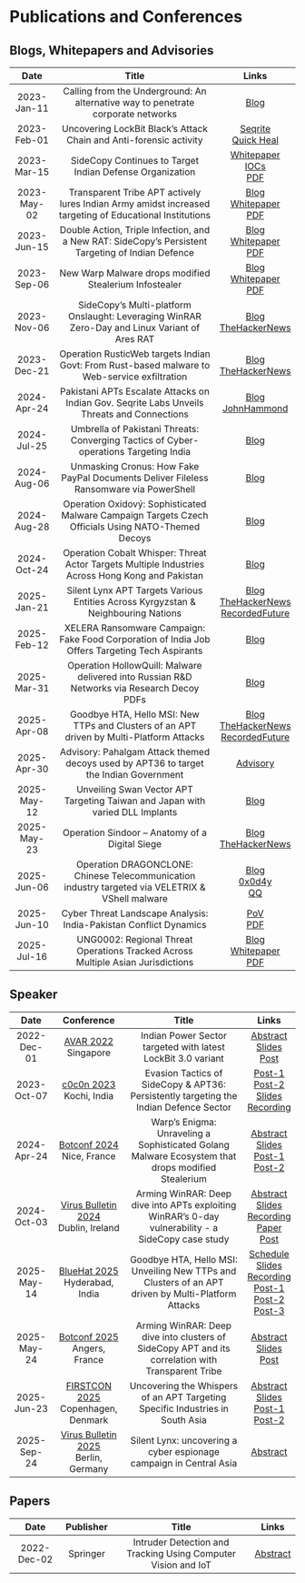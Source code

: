# Publications and Conferences

## Blogs, Whitepapers and Advisories

|Date  |  Title  |  Links  |
|:-:|:-:|:-:|
|2023-Jan-11|  Calling from the Underground: An alternative way to penetrate corporate networks |  [Blog](https://www.seqrite.com/blog/calling-from-the-underground-an-alternative-way-to-penetrate-corporate-networks/)  |
|2023-Feb-01|  Uncovering LockBit Black’s Attack Chain and Anti-forensic activity  |  [Seqrite](https://www.seqrite.com/blog/uncovering-lockbit-blacks-attack-chain-and-anti-forensic-activity/)  <br /> [Quick Heal](https://blogs.quickheal.com/uncovering-lockbit-blacks-attack-chain-and-anti-forensic-activity/)|
|2023-Mar-15|  SideCopy Continues to Target Indian Defense Organization  |  [Whitepaper](https://www.seqrite.com/resources/sidecopy-continues-to-target-indian-defense-organization)  <br /> [IOCs](https://www.seqrite.com/documents/en/white-papers/iocs-list.pdf) <br /> [PDF](https://www.seqrite.com/documents/en/white-papers/sidecopy-continues-to-target-indian-defense-organization.pdf)|
|2023-May-02|  Transparent Tribe APT actively lures Indian Army amidst increased targeting of Educational Institutions  |  [Blog](https://www.seqrite.com/blog/transparent-tribe-apt-actively-lures-indian-army-amidst-increased-targeting-of-educational-institutions/) <br /> [Whitepaper](https://www.seqrite.com/resources/transparent-tribe-apt-actively-lures-indian-army-amidst-increased-targeting-of-educational-institutions) <br /> [PDF](https://www.seqrite.com/documents/en/white-papers/whitepaper-transparent-tribe-apt.pdf)  |
|2023-Jun-15|  Double Action, Triple Infection, and a New RAT: SideCopy’s Persistent Targeting of Indian Defence  | [Blog](https://www.seqrite.com/blog/double-action-triple-infection-and-a-new-rat-sidecopys-persistent-targeting-of-indian-defence/) <br /> [Whitepaper](https://www.seqrite.com/resources/double-action-triple-infection-and-a-new-rat-sidecopys-persistent-targeting-of-indian-defence) <br /> [PDF](https://www.seqrite.com/documents/en/white-papers/double-action-triple-infection-and-a-new-rat-sidecopys-persistent-targeting-of-indian-defence.pdf) |
|2023-Sep-06|  New Warp Malware drops modified Stealerium Infostealer  |  [Blog](https://www.seqrite.com/blog/new-warp-malware-drops-modified-stealerium-infostealer/)  <br /> [Whitepaper](https://www.seqrite.com/resources/new-warp-malware-drops-modified-stealerium-infostealer)  <br /> [PDF](https://www.seqrite.com/documents/en/white-papers/new-warp-malware-drops-modified-stealerium-infostealer.pdf)  |
|2023-Nov-06|  SideCopy’s Multi-platform Onslaught: Leveraging WinRAR Zero-Day and Linux Variant of Ares RAT  |  [Blog](https://www.seqrite.com/blog/sidecopys-multi-platform-onslaught-leveraging-winrar-zero-day-and-linux-variant-of-ares-rat/) <br /> [TheHackerNews](https://thehackernews.com/2023/11/sidecopy-exploiting-winrar-flaw-in.html)|
|2023-Dec-21|  Operation RusticWeb targets Indian Govt: From Rust-based malware to Web-service exfiltration  |  [Blog](https://www.seqrite.com/blog/operation-rusticweb-targets-indian-govt-from-rust-based-malware-to-web-service-exfiltration/) <br /> [TheHackerNews](https://thehackernews.com/2023/12/operation-rusticweb-rust-based-malware.html)|
|2024-Apr-24|  Pakistani APTs Escalate Attacks on Indian Gov. Seqrite Labs Unveils Threats and Connections  |  [Blog](https://www.seqrite.com/blog/pakistani-apts-escalate-attacks-on-indian-gov-seqrite-labs-unveils-threats-and-connections/) <br/> [JohnHammond](https://youtu.be/dtZaXP6W3fA?si=nEuEMVujrltNzGgU) |
|2024-Jul-25|  Umbrella of Pakistani Threats: Converging Tactics of Cyber-operations Targeting India  |  [Blog](https://www.seqrite.com/blog/umbrella-of-pakistani-threats-converging-tactics-of-cyber-operations-targeting-india/) |
|2024-Aug-06|  Unmasking Cronus: How Fake PayPal Documents Deliver Fileless Ransomware via PowerShell  |  [Blog](https://www.seqrite.com/blog/unmasking-cronus-how-fake-paypal-documents-deliver-fileless-ransomware-via-powershell/) |
|2024-Aug-28|  Operation Oxidový: Sophisticated Malware Campaign Targets Czech Officials Using NATO-Themed Decoys  |  [Blog](https://www.seqrite.com/blog/operation-oxidovy-sophisticated-malware-campaign-targets-czech-officials-using-nato-themed-decoys/) |
|2024-Oct-24|  Operation Cobalt Whisper: Threat Actor Targets Multiple Industries Across Hong Kong and Pakistan  | [Blog](https://www.seqrite.com/blog/operation-cobalt-whisper-targets-industries-hong-kong-pakistan/) |
|2025-Jan-21|  Silent Lynx APT Targets Various Entities Across Kyrgyzstan & Neighbouring Nations | [Blog](https://www.seqrite.com/blog/silent-lynx-apt-targeting-central-asian-entities/) <br/> [TheHackerNews](https://thehackernews.com/2025/02/silent-lynx-using-powershell-golang-and.html) <br/> [RecordedFuture](https://therecord.media/kazakhstan-foreign-ministry-cyberattack-russia) |
|2025-Feb-12|  XELERA Ransomware Campaign: Fake Food Corporation of India Job Offers Targeting Tech Aspirants | [Blog](https://www.seqrite.com/blog/xelera-ransomware-fake-fci-job-offers/) |
|2025-Mar-31|  Operation HollowQuill: Malware delivered into Russian R&D Networks via Research Decoy PDFs | [Blog](https://www.seqrite.com/blog/operation-hollowquill-russian-rd-networks-malware-pdf/) |
|2025-Apr-08|  Goodbye HTA, Hello MSI: New TTPs and Clusters of an APT driven by Multi-Platform Attacks | [Blog](https://www.seqrite.com/blog/goodbye-hta-hello-msi-new-ttps-and-clusters-of-an-apt-driven-by-multi-platform-attacks/) <br /> [TheHackerNews](https://thehackernews.com/2025/04/pakistan-linked-hackers-expand-targets.html) <br/> [RecordedFuture](https://www.recordedfuture.com/research/drat-v2-updated-drat-emerges-tag-140s-arsenal) |
|2025-Apr-30|  Advisory: Pahalgam Attack themed decoys used by APT36 to target the Indian Government | [Advisory](https://www.seqrite.com/blog/advisory-pahalgam-attack-themed-decoys-used-by-apt36-to-target-the-indian-government/) |
|2025-May-12|  Unveiling Swan Vector APT Targeting Taiwan and Japan with varied DLL Implants | [Blog](https://www.seqrite.com/blog/swan-vector-apt-targeting-taiwan-japan-dll-implants/) |
|2025-May-23|  Operation Sindoor – Anatomy of a Digital Siege | [Blog](https://www.seqrite.com/blog/operation-sindoor-anatomy-of-a-digital-siege/) <br/> [TheHackerNews](https://thehackernews.com/2025/07/tag-140-deploys-drat-v2-rat-targeting.html) |
|2025-Jun-06|  Operation DRAGONCLONE: Chinese Telecommunication industry targeted via VELETRIX & VShell malware | [Blog](https://www.seqrite.com/blog/operation-dragonclone-chinese-telecom-veletrix-vshell-malware/) <br/> [0x0d4y](https://0x0d4y.blog/telecommunications-supply-chain-china-nexus-threat-technical-analysis-of-veletrix-loaders-strategic-infrastructure-positioning/) <br/> [QQ](https://x.com/hiropooh/status/1945297368879935954) |
|2025-Jun-10|  Cyber Threat Landscape Analysis: India-Pakistan Conflict Dynamics | [PoV](https://www.seqrite.com/cyber-threat-landscape-analysis-india-pakistan-conflict-dynamics/) <br/> [PDF](https://www.seqrite.com/documents/en/pov/cyber-conflict-in-the-shadows.pdf) |
|2025-Jul-16|  UNG0002: Regional Threat Operations Tracked Across Multiple Asian Jurisdictions | [Blog](https://www.seqrite.com/blog/ung0002-espionage-campaigns-south-asia/) <br/> [Whitepaper](https://www.seqrite.com/whitepaper/ung0002-regional-threat-operations-tracked-across-multiple-asian-jurisdictions/) <br/> [PDF](https://seqrite.com/documents/en/white-papers/whitepaper-ung0002-regional-threat-operations-tracked-across-multiple-asian-jurisdictions.pdf) |

## Speaker

|Date  |  Conference  |  Title  |  Links  |
|:-:|:-:|:-:|:-:|
|2022-Dec-01| [AVAR 2022](https://aavar.org/avar2022/) <br /> Singapore |  Indian Power Sector targeted with latest LockBit 3.0 variant  |  [Abstract](https://aavar.org/avar2022/index.php/indian-power-sector-targeted-with-latest-lockbit-3-0-variant/) <br /> [Slides](https://github.com/PSR009/Publications/blob/7d928fd8ad51b2314b034f7fdfa18ead647b85d8/presentations/AVAR2022_LockBit3.0.pdf) <br /> [Post](https://www.linkedin.com/posts/sathwik-ram-prakki-43770016a_avar-singapore-lockbit-activity-7147140293157339136-Iv9x/) |
|2023-Oct-07| [c0c0n 2023](https://india.c0c0n.org/2023/) <br /> Kochi, India |  Evasion Tactics of SideCopy & APT36: Persistently targeting the Indian Defence Sector  |  [Post-1](https://www.linkedin.com/feed/update/urn:li:activity:7112009257146871808?utm_source=share&utm_medium=member_android) <br /> [Post-2](https://www.linkedin.com/posts/c0c0nconference_cybersecurityconference-c0c0n-speaker-activity-7143202560030498816-Qyhe?utm_source=li_share&utm_content=feedcontent&utm_medium=g_dt_web&utm_campaign=copy) <br/> [Slides](https://github.com/PSR009/Publications/blob/7d928fd8ad51b2314b034f7fdfa18ead647b85d8/presentations/c0c0n2023_SideCopy_APT36.pdf) <br /> [Recording](https://youtu.be/-1F6nRbh2fc?si=Y4kcaZMX5qYNqoEg) |
|2024-Apr-24| [Botconf 2024](https://www.botconf.eu/botconf-2024/) <br /> Nice, France|  Warp’s Enigma: Unraveling a Sophisticated Golang Malware Ecosystem that drops modified Stealerium  |  [Abstract](https://www.botconf.eu/botconf-presentation-or-article/warps-enigma-unraveling-a-sophisticated-golang-malware-ecosystem-that-drops-modified-stealerium/)  <br /> [Slides](https://github.com/PSR009/Publications/blob/7d928fd8ad51b2314b034f7fdfa18ead647b85d8/presentations/Botconf_2024_Warp_Malware_Ecosystem.pdf) <br /> [Post-1](https://www.linkedin.com/posts/sathwik-ram-prakki-43770016a_botconf-france-activity-7191328533955203072-23Xz/) <br/> [Post-2](https://x.com/PrakkiSathwik/status/1791018695348961764) |
|2024-Oct-03| [Virus Bulletin 2024](https://www.virusbulletin.com/conference/vb2024/) <br /> Dublin, Ireland|  Arming WinRAR: Deep dive into APTs exploiting WinRAR’s 0-day vulnerability - a SideCopy case study  |  [Abstract](https://www.virusbulletin.com/conference/vb2024/abstracts/arming-winrar-deep-dive-apts-exploiting-winrars-0-day-vulnerability-sidecopy-case-study/) <br /> [Slides](https://github.com/PSR009/Publications/blob/65891b696a084d9f4b92aa02f1d6a00921df8a92/presentations/VirusBulletin2024_ArmingWinRAR_SideCopy_APT36.pdf) <br /> [Recording](https://youtu.be/BgQvevgdkWQ?si=7p3_Vj02CZ-cqh71) <br /> [Paper](https://www.virusbulletin.com/uploads/pdf/conference/vb2024/papers/Arming-WinRAR-deep-dive-into-APTs-exploiting-WinRARs-0-day-vulnerability-a-SideCopy-case-study.pdf)  <br /> [Post](https://www.linkedin.com/posts/sathwik-ram-prakki-43770016a_vb2024-winrar-apt-activity-7250825683629694976-kdm9/) |
|2025-May-14| [BlueHat 2025](https://www.microsoft.com/bluehat/) <br /> Hyderabad, India| Goodbye HTA, Hello MSI: Unveiling New TTPs and Clusters of an APT driven by Multi-Platform Attacks | [Schedule](https://cdn-dynmedia-1.microsoft.com/is/content/microsoftcorp/microsoft/msrc/images/partner-images/BlueHatIndia2025Handout.pdf) <br/> [Slides](https://github.com/PSR009/Publications/blob/6f8e6db8e3357f90d57b87f7327c097a39992828/presentations/BlueHat_India_2025_GoodbyeHTAHelloMSI.pdf) <br/> [Recording](https://youtu.be/CD1gLshKN5I?si=MPMclKN042YJA0BA) <br/> [Post-1](https://x.com/PrakkiSathwik/status/1922701817089011774) <br/> [Post-2](https://www.linkedin.com/feed/update/urn:li:activity:7333923120921157632/) <br/> [Post-3](https://www.linkedin.com/posts/microsoft-security-response-center_bluehatindia-activity-7328597871409201152-oa5j) |
|2025-May-24| [Botconf 2025](https://www.botconf.eu/botconf-2025/) <br/> Angers, France | Arming WinRAR: Deep dive into clusters of SideCopy APT and its correlation with Transparent Tribe | [Abstract](https://www.botconf.eu/botconf-presentation-or-article/arming-winrar-deep-dive-into-clusters-of-sidecopy-apt-and-its-correlation-with-transparent-tribe/) <br/> [Slides](https://www.botconf.eu/wp-content/uploads/formidable/2/BOTCONF2025-ArmingWinRAR_Sathwik.pdf) <br/> [Post](https://www.linkedin.com/feed/update/urn:li:activity:7333923120921157632/) |
|2025-Jun-23| [FIRSTCON 2025](https://www.first.org/conference/2025/program) <br/> Copenhagen, Denmark| Uncovering the Whispers of an APT Targeting Specific Industries in South Asia | [Abstract](https://www.first.org/conference/2025/program#pUncovering-the-Whispers-of-an-APT-Targeting-Specific-Industries-in-South-Asia) <br/> [Slides](https://www.first.org/resources/papers/conf2025/1400-1435-Uncovering-the-Whispers-of-an-APT-Sathwik-Ram-Prakki-and-Subhajeet-Singha.pdf) <br/> [Post-1](https://x.com/PrakkiSathwik/status/1937629043605532839) <br/> [Post-2](https://www.linkedin.com/feed/update/urn:li:activity:7343272178496245761/) |
|2025-Sep-24| [Virus Bulletin 2025](https://www.virusbulletin.com/conference/vb2025/) <br/> Berlin, Germany | Silent Lynx: uncovering a cyber espionage campaign in Central Asia | [Abstract](https://www.virusbulletin.com/conference/vb2025/abstracts/silent-lynx-uncovering-cyber-espionage-campaign-central-asia/) |

## Papers

|Date  |  Publisher  |  Title  |  Links  |
|:-:|:-:|:-:|:-:|
|2022-Dec-02|   Springer  |  Intruder Detection and Tracking Using Computer Vision and IoT  |  [Abstract](https://link.springer.com/chapter/10.1007/978-981-19-5550-1_44) |
